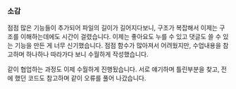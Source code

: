 ### 소감

점점 많은 기능들이 추가되어 파일의 길이가 길어지다보니, 구조가 복잡해서 이제는 구조를 이해하는데에도 시간이 걸렸습니다. 이제는 좋아요도 누를 수 있고 댓글도 쓸 수 있는 기능을 만든 게 너무 신기했습니다. 점점 함수가 많아져서 어려웠지만, 수업내용을 참고하며 하나하나 따라가다 보니 수월하게 작성했습니다. 

같이 협업하는 과정도 이제 수월하게 진행됬습니다. 서로 얘기하며 틀린부분을 찾고, 전에 했던 코드도 참고하며 같이 오류를 풀어 나갔습니다. 

